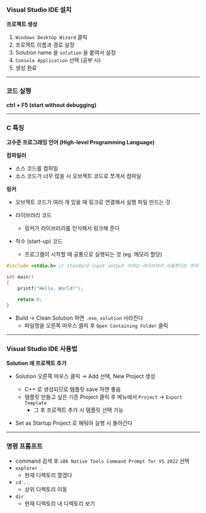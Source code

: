 ### Visual Studio IDE 설치

**프로젝트 생성**

1. `Windows Desktop Wizard` 클릭
2. 프로젝트 이름과 경로 설정
3. Solution name 을 `solution` 을 붙여서 설정
4. `Console Application` 선택 (공부 시)
5. 생성 완료

---

### 코드 실행

**ctrl + F5 (start without debugging)**

---

### C 특징

**고수준 프로그래밍 언어 (High-level Programming Language)**

**컴파일러**

* 소스 코드를 컴파일
* 소스 코드가 너무 많을 시 오브젝트 코드로 쪼개서 컴파일

**링커**

* 오브젝트 코드가 여러 개 있을 때 링크로 연결해서 실행 파일 만드는 것

* 라이브러리 코드
  * 링커가 라이브러리를 인식해서 링크해 준다
* 착수 (start-up) 코드
  * 프로그램이 시작할 때 공통으로 실행되는 것 (eg. 메모리 할당)

```c
#include <stdio.h> // standard input output 이라는 라이브러리 사용한다는 의미

int main()
{
	printf("Hello, World!");
    
    return 0;
}
```

* Build &rarr; Clean Solution 하면 `.exe`, `solution` 사라진다 
  * 파일명을 오른쪽 마우스 클릭 후 `Open Containing Folder` 클릭 

---

### Visual Studio IDE 사용법

**Solution 에 프로젝트 추가**

* Solution 오른쪽 마우스 클릭 &rarr; Add 선택, New Project 생성
  * C++ 로 생성되므로 템플릿 save 하면 좋음
  * 템플릿 만들고 싶은 기준 Project 클릭 후 메뉴에서 `Project` &rarr; `Export Template`
    * 그 후 프로젝트 추가 시 템플릿 선택 가능

* Set as Startup Project 로 해둬야 실행 시 돌아간다 

---

### 명령 프롬프트

* command 검색 후 `x86 Native Tools Command Prompt for VS 2022` 선택
* `explorer .` 
  * 현재 디렉토리 열겠다
* `cd ..`
  * 상위 디렉토리 이동
* `dir`
  * 현재 디렉토리 내 디렉토리 보기
